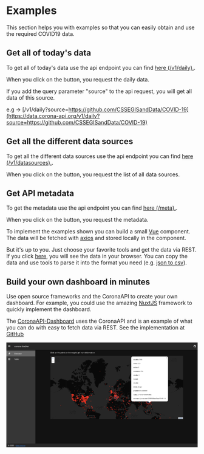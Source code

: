 # Examples

This section helps you with examples so that you can easily obtain and use the required COVID19 data.

## Get all of today's data

To get all of today's data use the api endpoint you can find [here (/v1/daily).](https://data.corona-api.org/api-docs/#/Daily/get_v1_daily.).

When you click on the button, you request the daily data.

<corona-data />

If you add the query parameter "source" to the api request, you will get all data of this source.

e.g -> [/v1/daily?source=https://github.com/CSSEGISandData/COVID-19](https://data.corona-api.org/v1/daily?source=https://github.com/CSSEGISandData/COVID-19)

## Get all the different data sources

To get all the different data sources use the api endpoint you can find [here (/v1/datasources).](https://data.corona-api.org/api-docs/#/Meta/get_v1_datasources).

When you click on the button, you request the list of all data sources.

<corona-data-sources />

## Get API metadata

To get the metadata use the api endpoint you can find [here (/meta).](https://data.corona-api.org/api-docs/#/Meta/get_meta).

When you click on the button, you request the metadata.

<corona-meta-data />

To implement the examples shown you can build a small [Vue](https://vuejs.org/) component. The data will be fetched with [axios](https://github.com/axios/axios) and stored locally in the component.

But it's up to you. Just choose your favorite tools and get the data via REST. If you click [here](https://data.corona-api.org/v1/daily), you will see the data in your browser. You can copy the data and use tools to parse it into the format you need (e.g. [json to csv](https://konklone.io/json/)).

<CodeSwitcher :languages="{vue:'Vue',react:'React'}">
<template v-slot:vue>

```js
<template>
  <div>
    <button class="data-btn" v-on:click="fetchCoronaDataSources">
      Get sources
    </button>
    <p v-if="isFetching">fetching data...</p>
    <div v-else style="margin: 5px">
      <div v-if="coronaSources.length > 0" style="height: 300px; overflow: auto;">
        <table>
          <tr>
            <th>source</th>
          </tr>
          <tr v-for="(source, index) in coronaSources" :key="index">
            <td>{{ source }}</td>
          </tr>
        </table>
      </div>
    </div>
  </div>
</template>

<script>
const axios = require("axios");

export default {
  name: "corona-data-sources",
  data() {
    return {
      coronaSources: [],
      fetch: axios,
      isFetching: false
    };
  },
  methods: {
    fetchCoronaDataSources() {
      this.isFetching = true;
      return this.fetch
        .get("https://data.corona-api.org/v1/datasources")
        .then(response => {
          this.$data.coronaSources= response.data;
          this.isFetching = false;
        })
        .catch(error => {
          this.isFetching = false;
          console.log(error);
        });
    }
  }
};
</script>
```

</template>
<template v-slot:react>

```js
import React from "react";
import ReactDOM from "react-dom";

const App = () => {
  const [data, setData] = React.useState({});

  fetch("https://data.corona-api.org/v1/datasources")
    .then(data => data.json())
    .then(resp => {
      setData(resp);
    })
    .catch(err => console.error(err));

  return (
    <ul>
      {data &&
        data.forEach(entry => {
          return <li> {entry} </li>;
        })}
    </ul>
  );
};

const element = <App />;
ReactDOM.render(element, document.getElementById("root"));
```

</template>
</CodeSwitcher>

## Build your own dashboard in minutes

Use open source frameworks and the CoronaAPI to create your own dashboard. For example, you could use the amazing [NuxtJS](https://nuxtjs.org/) framework to quickly implement the dashboard.

The [CoronaAPI-Dashboard](https://corona-api-dashboard.netlify.com/) uses the CoronaAPI and is an example of what you can do with easy to fetch data via REST. See the implementation at [GitHub](https://github.com/CoronaAPI/c-map)

<a href="https://corona-api-dashboard.netlify.com/" target="_blank" rel="noopener noreferrer" class="nav-link external">
  <img src="../assets/dashboard.png" alt="dashbord">
</a>

<headway />
